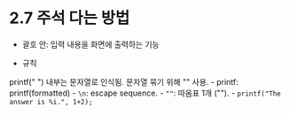 # 2.7 주석 다는 방법

* 괄호 안: 입력 내용을 화면에 출력하는 기능

* 규칙


printf(" ") 내부는 문자열로 인식됨. 문자열 묶기 위해 "" 사용.
    - printf: printf(formatted)
    - `\n`: escape sequence. 
    - `""`: 따옴표 1개 ("").
    - `printf("The answer is %i.", 1+2);`